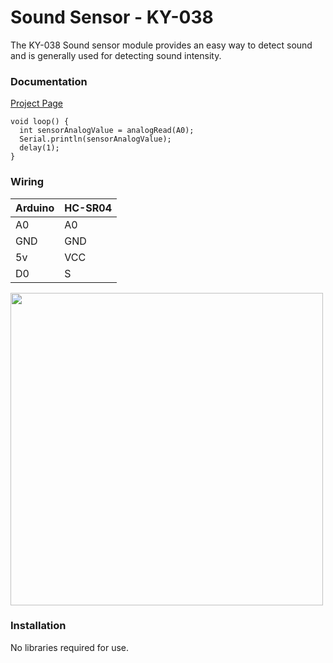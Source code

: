 # Sound Sensor - KY-038

The KY-038 Sound sensor module provides an easy way to detect sound and is generally
used for detecting sound intensity.

### Documentation
[Project Page](https://docs.sunfounder.com/projects/vincent-kit/en/latest/arduino/2.28_sound_sensor_module.html)


```
void loop() {
  int sensorAnalogValue = analogRead(A0);
  Serial.println(sensorAnalogValue);
  delay(1); 
}

```

### Wiring
| Arduino | HC-SR04 |
| --- | -- |
| A0 | A0 |
| GND | GND |
| 5v | VCC |
| D0 | S |

<img src="SoundSensor.png" width="500">

### Installation
No libraries required for use.
